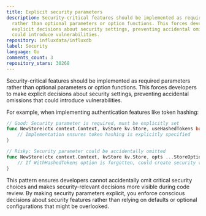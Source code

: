 ```yaml
---
title: Explicit security parameters
description: Security-critical features should be implemented as required parameters
  rather than optional parameters or option functions. This forces developers to make
  explicit decisions about security settings, preventing accidental omissions that
  could introduce vulnerabilities.
repository: influxdata/influxdb
label: Security
language: Go
comments_count: 3
repository_stars: 30268
---
```


Security-critical features should be implemented as required parameters rather than optional parameters or option functions. This forces developers to make explicit decisions about security settings, preventing accidental omissions that could introduce vulnerabilities.

For example, when implementing authentication features like token hashing:

```go
// Good: Security parameter is required, must be explicitly set
func NewStore(ctx context.Context, kvStore kv.Store, useHashedTokens bool) (*Store, error) {
    // Implementation ensures token hashing is explicitly specified
}

// Risky: Security parameter could be accidentally omitted
func NewStore(ctx context.Context, kvStore kv.Store, opts ...StoreOption) (*Store, error) {
    // If WithHashedTokens option is forgotten, could create security vulnerability
}
```

This pattern ensures developers cannot accidentally omit critical security choices and makes security-relevant decisions more visible during code review. By making security parameters explicit, you enforce conscious decisions about security features rather than relying on defaults or optional configurations that might be overlooked.